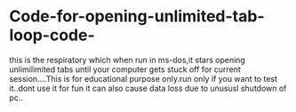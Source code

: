 # Code-for-opening-unlimited-tab-loop-code-
this is the respiratory which when run in ms-dos,it stars opening unlimilimited tabs until your computer gets stuck off for current session....This is for educational purpose only.run only if you want to test it..dont use it for fun it can also cause data loss due to unususl shutdown of pc..
